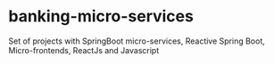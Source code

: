 # banking-micro-services
Set of projects with SpringBoot micro-services, Reactive Spring Boot, Micro-frontends, ReactJs and Javascript
